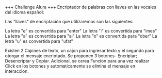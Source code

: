 +++ Challenge Alura  +++
Encriptador de palabras  con llaves en las vocales del idioma español:

Las "llaves" de encriptación que utilizaremos son las siguientes:

La letra "e" es convertida para "enter"
La letra "i" es convertida para "imes"
La letra "a" es convertida para "ai"
La letra "o" es convertida para "ober"
La letra "u" es convertida para "ufat"

Existen 2 Cajones de texto,  un cajon para ingresar texto y el segundo para otorgar el mensaje encriptado.
Se proponen 3 botones- Encriptar; Desencriptar y Copiar.
Adicional, se cerea Funcion para una vez realizar Click en los botones y automaticamente se elimina el mensaje en interaccion.
